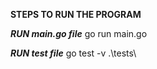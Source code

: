 ****STEPS TO RUN THE PROGRAM****

***RUN main.go file***
go run main.go

***RUN test file***
go test -v .\tests\
